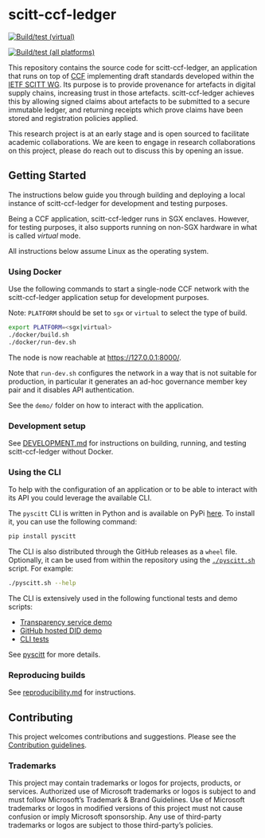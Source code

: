 # scitt-ccf-ledger

[![Build/test (virtual)](https://github.com/microsoft/scitt-ccf-ledger/actions/workflows/build-test-virtual.yml/badge.svg)](https://github.com/microsoft/scitt-ccf-ledger/actions/workflows/build-test-virtual.yml)

[![Build/test (all platforms)](https://msazure.visualstudio.com/One/_apis/build/status%2FCustom%2FSCITT%2Fmicrosoft.scitt-ccf-ledger?branchName=main)](https://msazure.visualstudio.com/One/_build/latest?definitionId=332749&branchName=main)

This repository contains the source code for scitt-ccf-ledger, an application
that runs on top of [CCF](https://github.com/microsoft/CCF) implementing draft standards developed within the [IETF SCITT WG](https://datatracker.ietf.org/wg/scitt/about/). Its purpose is to provide provenance for artefacts in digital supply chains, increasing trust in those artefacts. scitt-ccf-ledger achieves this by allowing signed claims about artefacts to be submitted to a secure immutable ledger, and returning receipts which prove claims have been stored and registration policies applied.

This research project is at an early stage and is open sourced to facilitate academic collaborations. We are keen to engage in research collaborations on this project, please do reach out to discuss this by opening an issue.

## Getting Started

The instructions below guide you through building and deploying a local instance of scitt-ccf-ledger for development and testing purposes.

Being a CCF application, scitt-ccf-ledger runs in SGX enclaves. However, for testing purposes, it also supports running on non-SGX hardware in what is called *virtual* mode.

All instructions below assume Linux as the operating system.

### Using Docker

Use the following commands to start a single-node CCF network with the scitt-ccf-ledger application setup for development purposes.

Note: `PLATFORM` should be set to `sgx` or `virtual` to select the type of build.

```sh
export PLATFORM=<sgx|virtual>
./docker/build.sh
./docker/run-dev.sh
```

The node is now reachable at https://127.0.0.1:8000/.

Note that `run-dev.sh` configures the network in a way that is not suitable for production, in particular it generates an ad-hoc governance member key pair and it disables API authentication.

See the `demo/` folder on how to interact with the application.

### Development setup

See [DEVELOPMENT.md](DEVELOPMENT.md) for instructions on building, running, and testing scitt-ccf-ledger without Docker.

### Using the CLI

To help with the configuration of an application or to be able to interact with its API you could leverage the available CLI.

The `pyscitt` CLI is written in Python and is available on PyPi [here](https://pypi.org/project/pyscitt/). To install it, you can use the following command:

```sh
pip install pyscitt
```

The CLI is also distributed through the GitHub releases as a `wheel` file. Optionally, it can be used from within the repository using the [`./pyscitt.sh`](../pyscitt.sh) script. For example: 

```sh
./pyscitt.sh --help
```

The CLI is extensively used in the following functional tests and demo scripts:

- [Transparency service demo](./demo/cts_poc/README.md)
- [GitHub hosted DID demo](./demo/github/README.md)
- [CLI tests](./test/test_cli.py)

See [pyscitt](pyscitt/README.md) for more details.

### Reproducing builds

See [reproducibility.md](./docs/reproducibility.md) for instructions.

## Contributing

This project welcomes contributions and suggestions. Please see the [Contribution guidelines](CONTRIBUTING.md).

### Trademarks 
This project may contain trademarks or logos for projects, products, or services. Authorized use of Microsoft trademarks or logos is subject to and must follow Microsoft’s Trademark & Brand Guidelines. Use of Microsoft trademarks or logos in modified versions of this project must not cause confusion or imply Microsoft sponsorship. Any use of third-party trademarks or logos are subject to those third-party’s policies.
